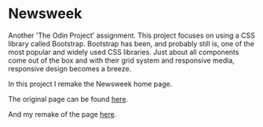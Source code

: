 # Newsweek

Another 'The Odin Project' assignment. This project focuses on using a CSS library called Bootstrap. Bootstrap has been,
and probably still is, one of the most popular and widely used CSS libraries. Just about all components come out of the box
and with their grid system and responsive media, responsive design becomes a breeze. 

In this project I remake the Newsweek home page.


The original page can be found [here](https://www.newsweek.com/).

And my remake of the page [here](https://aznafro.github.io/newsweek/).